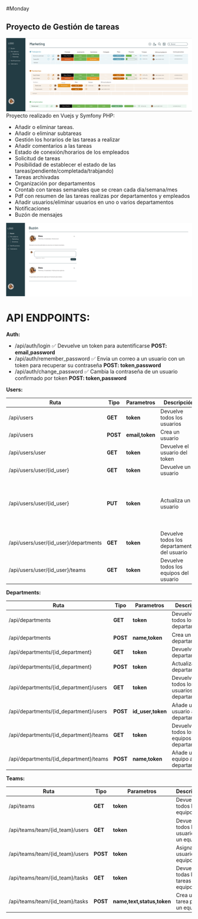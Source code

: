 #Monday 
## Proyecto de Gestión de tareas
 ![Mockup perfil usuario](https://github.com/jaimerperez/pina/blob/c3ee88cd8e05f28750fb650e6bb9f0f1cd5a7773/app/assets/media/Screenshot%202024-03-06%20170304.png)
Proyecto realizado en Vuejs y Symfony PHP:
 * Añadir o eliminar tareas.
 * Añadir o eliminar subtareas
 * Gestión los horarios de las tareas a realizar 
 * Añadir comentarios a las tareas
 * Estado de conexión/horarios de los empleados
 * Solicitud de tareas
 * Posibilidad de establecer el estado de las tareas(pendiente/completada/trabjando)
 * Tareas archivadas
 * Organización por departamentos
 * Crontab con tareas semanales que se crean cada dia/semana/mes
 * Pdf con resumen de las tareas realizas por departamentos y empleados
 * Añadir usuarios/eliminar usuarios en uno o varios departamentos
 * Notificaciones
 * Buzón de mensajes

 ![Mockup buzón]( https://github.com/jaimerperez/pina/blob/1af57016b2a488e6ec2d62c119e0e0779c6783cf/app/assets/media/Screenshot%202024-03-06%20170318.png)
 


# API ENDPOINTS:
**Auth:**
* /api/auth/login  ✅ Devuelve un token para autentificarse **POST: email,password**
* /api/auth/remember_password  ✅ Envia un correo a un usuario con un token para recuperar su contraseña **POST: token,password**
* /api/auth/change_password  ✅ Cambia la contraseña de un usuario confirmado por token **POST: token,password**

**Users:**

| Ruta | Tipo | Parametros | Descripción | Estado |  Info |
|-|-|-|-|-|-|
| /api/users | **GET** | **token** | Devuelve todos los usuarios | ✅| 
| /api/users | **POST** | **email,token** | Crea un usuario | ✅| 
| /api/users/user | **GET** | **token** | Devuelve el usuario del token | ✅| 
| /api/users/user/{id_user}  | **GET** | **token** | Devuelve un usuario | ✅| 
| /api/users/user/{id_user} | **PUT** | **token** | Actualiza un usuario |  ✅| (opcionales): **name, image, surname, birthday, phone, schedule, duty_schedule, duty**|
| /api/users/user/{id_user}/departments  | **GET** | **token** | Devuelve todos los departamentos del usuario | ✅ | |
| /api/users/user/{id_user}/teams  | **GET** | **token** | Devuelve todos los equipos del usuario | ✅ | |

**Departments:**

 Ruta | Tipo | Parametros | Descripción | Estado |  Info |
|-|-|-|-|-|-|
| /api/departments | **GET** | **token** | Devuelve todos los departamentos |✅| 
| /api/departments | **POST** | **name,token** | Crea un departamento |✅| 
| /api/departments/{id_department}  | **GET** | **token** | Devuelve un departamento |✅| 
| /api/departments/{id_department} | **POST** | **token** | Actualiza un departamento |✅| (opcionales): **name**|
| /api/departments/{id_department}/users  | **GET** | **token** | Devuelve todos los usuarios de un departamento |✅| 
| /api/departments/{id_department}/users | **POST** | **id_user,token** | Añade un usuario al departamento |✅|
| /api/departments/{id_department}/teams | **GET** | **token** | Devuelve todos los equipos de un departamento |✅|
| /api/departments/{id_department}/teams | **POST** | **name,token** | Añade un equipo al departamento |✅|

**Teams:**

Ruta | Tipo | Parametros | Descripción | Estado |  Info |
|-|-|-|-|-|-|
| /api/teams | **GET** | **token** | Devuelve todos los equipos |✅|
 /api/teams/team/{id_team}/users  | **GET** | **token** | Devuelve todos los usuarios de un equipo |✅|
| /api/teams/team/{id_team}/users  | **POST** | **token** | Asigna un usuario a un equipo |✅|
| /api/teams/team/{id_team}/tasks  | **GET** | **token** | Devuelve todas las tareas de un equipo |✅|
| /api/teams/team/{id_team}/tasks  | **POST** | **name,text,status,token** | Crea una tarea para un equipo |✅|
